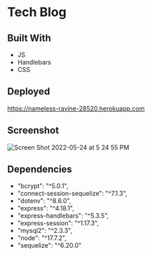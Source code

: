 # Tech Blog

## Built With
- JS
- Handlebars
- CSS

## Deployed
https://nameless-ravine-28520.herokuapp.com

## Screenshot
![Screen Shot 2022-05-24 at 5 24 55 PM](https://user-images.githubusercontent.com/94089960/170153033-c01b1707-7c95-430a-a572-21d6ba9c2590.png)

## Dependencies
- "bcrypt": "^5.0.1",
- "connect-session-sequelize": "^7.1.3",
- "dotenv": "^8.6.0",
- "express": "^4.18.1",
- "express-handlebars": "^5.3.5",
- "express-session": "^1.17.3",
- "mysql2": "^2.3.3",
- "node": "^17.7.2",
- "sequelize": "^6.20.0"
